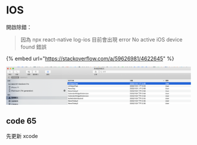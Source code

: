# IOS

開啟除錯：

> 因為 npx react-native log-ios 目前會出現 error No active iOS device found 錯誤

{% embed url="https://stackoverflow.com/a/59626981/4622645" %}

![](<../.gitbook/assets/截圖 2020-11-09 下午3.11.59 (1).png>)

## code 65

先更新 xcode
